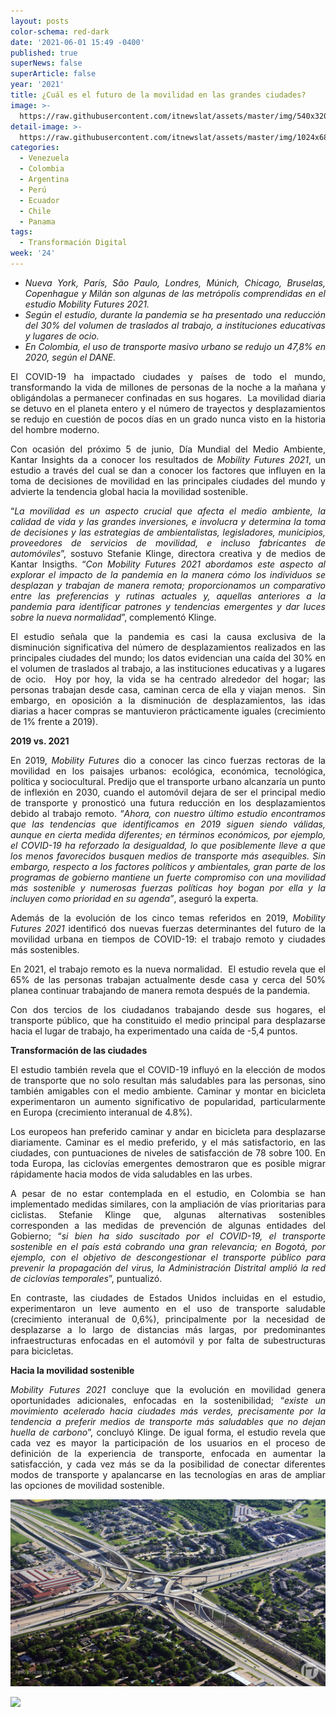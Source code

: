 ```yaml
---
layout: posts
color-schema: red-dark
date: '2021-06-01 15:49 -0400'
published: true
superNews: false
superArticle: false
year: '2021'
title: ¿Cuál es el futuro de la movilidad en las grandes ciudades?
image: >-
  https://raw.githubusercontent.com/itnewslat/assets/master/img/540x320/Avenidas-Ciudades-p.jpg
detail-image: >-
  https://raw.githubusercontent.com/itnewslat/assets/master/img/1024x680/Avenidas-Ciudades-g.jpg
categories:
  - Venezuela
  - Colombia
  - Argentina
  - Perú
  - Ecuador
  - Chile
  - Panama
tags:
  - Transformación Digital
week: '24'
---
```

<ul style="text-align: justify;">
	<li><em>Nueva York, París, São Paulo, Londres, Múnich, Chicago, Bruselas, Copenhague y Milán son algunas de las metrópolis comprendidas en el estudio Mobility Futures 2021.</em> <em> </em></li>
	<li><em>Según el estudio, durante la pandemia se ha presentado una reducción del 30% del volumen de traslados al trabajo, a instituciones educativas y lugares de ocio. </em></li>
	<li><em>En Colombia, el uso de transporte masivo urbano se redujo un 47,8% en 2020, según el DANE. </em></li>
</ul>
<p style="text-align: justify;">El COVID-19 ha impactado ciudades y países de todo el mundo, transformando la vida de millones de personas de la noche a la mañana y obligándolas a permanecer confinadas en sus hogares.  La movilidad diaria se detuvo en el planeta entero y el número de trayectos y desplazamientos se redujo en cuestión de pocos días en un grado nunca visto en la historia del hombre moderno.</p>
<p style="text-align: justify;">Con ocasión del próximo 5 de junio, Día Mundial del Medio Ambiente, Kantar Insights da a conocer los resultados de <em>Mobility Futures 2021</em>, un estudio a través del cual se dan a conocer los factores que influyen en la toma de decisiones de movilidad en las principales ciudades del mundo y advierte la tendencia global hacia la movilidad sostenible.</p>
<p style="text-align: justify;">“<em>La movilidad es un aspecto crucial que afecta el medio ambiente, la calidad de vida y las grandes inversiones, e involucra y determina la toma de decisiones y las estrategias de ambientalistas, legisladores, municipios, proveedores de servicios de movilidad, e incluso fabricantes de automóviles</em>”, sostuvo Stefanie Klinge, directora creativa y de medios de Kantar Insigths. “<em>Con Mobility Futures 2021 abordamos este aspecto al explorar el impacto de la pandemia en la manera cómo los individuos se desplazan y trabajan de manera remota; proporcionamos un comparativo entre las preferencias y rutinas actuales y, aquellas anteriores a la pandemia para identificar patrones y tendencias emergentes y dar luces sobre la nueva normalidad</em>”, complementó Klinge.</p>
<p style="text-align: justify;">El estudio señala que la pandemia es casi la causa exclusiva de la disminución significativa del número de desplazamientos realizados en las principales ciudades del mundo; los datos evidencian una caída del 30% en el volumen de traslados al trabajo, a las instituciones educativas y a lugares de ocio.  Hoy por hoy, la vida se ha centrado alrededor del hogar; las personas trabajan desde casa, caminan cerca de ella y viajan menos.  Sin embargo, en oposición a la disminución de desplazamientos, las idas diarias a hacer compras se mantuvieron prácticamente iguales (crecimiento de 1% frente a 2019).</p>
<p style="text-align: justify;"><strong>2019 vs. 2021 </strong></p>
<p style="text-align: justify;">En 2019, <em>Mobility Futures</em> dio a conocer las cinco fuerzas rectoras de la movilidad en los paisajes urbanos: ecológica, económica, tecnológica, política y sociocultural. Predijo que el transporte urbano alcanzaría un punto de inflexión en 2030, cuando el automóvil dejara de ser el principal medio de transporte y pronosticó una futura reducción en los desplazamientos debido al trabajo remoto. “<em>Ahora, con nuestro último estudio encontramos que las tendencias que identificamos en 2019 siguen siendo válidas, aunque en cierta medida diferentes; en términos económicos, por ejemplo, el COVID-19 ha reforzado la desigualdad, lo que posiblemente lleve a que los menos favorecidos busquen medios de transporte más asequibles. Sin embargo, respecto a los factores políticos y ambientales, gran parte de los programas de gobierno mantiene un fuerte compromiso con una movilidad más sostenible y numerosas fuerzas políticas hoy bogan por ella y la incluyen como prioridad en su agenda”</em>, aseguró la experta.</p>
<p style="text-align: justify;">Además de la evolución de los cinco temas referidos en 2019, <em>Mobility Futures 2021</em> identificó dos nuevas fuerzas determinantes del futuro de la movilidad urbana en tiempos de COVID-19: el trabajo remoto y ciudades más sostenibles.</p>
<p style="text-align: justify;">En 2021, el trabajo remoto es la nueva normalidad.  El estudio revela que el 65% de las personas trabajan actualmente desde casa y cerca del 50% planea continuar trabajando de manera remota después de la pandemia.</p>
<p style="text-align: justify;">Con dos tercios de los ciudadanos trabajando desde sus hogares, el transporte público, que ha constituido el medio principal para desplazarse hacia el lugar de trabajo, ha experimentado una caída de -5,4 puntos.</p>
<p style="text-align: justify;"><strong>Transformación de las ciudades </strong></p>
<p style="text-align: justify;">El estudio también revela que el COVID-19 influyó en la elección de modos de transporte que no solo resultan más saludables para las personas, sino también amigables con el medio ambiente. Caminar y montar en bicicleta experimentaron un aumento significativo de popularidad, particularmente en Europa (crecimiento interanual de 4.8%).</p>
<p style="text-align: justify;">Los europeos han preferido caminar y andar en bicicleta para desplazarse diariamente. Caminar es el medio preferido, y el más satisfactorio, en las ciudades, con puntuaciones de niveles de satisfacción de 78 sobre 100. En toda Europa, las ciclovías emergentes demostraron que es posible migrar rápidamente hacia modos de vida saludables en las urbes.</p>
<p style="text-align: justify;">A pesar de no estar contemplada en el estudio, en Colombia se han implementado medidas similares, con la ampliación de vías prioritarias para ciclistas. Stefanie Klinge que, algunas alternativas sostenibles corresponden a las medidas de prevención de algunas entidades del Gobierno; “<em>si bien ha sido suscitado por el COVID-19, el transporte sostenible en el país está cobrando una gran relevancia; en Bogotá, por ejemplo, con el objetivo de descongestionar el transporte público para prevenir la propagación del virus, la Administración Distrital amplió la red de ciclovías temporales</em>”, puntualizó.</p>
<p style="text-align: justify;">En contraste, las ciudades de Estados Unidos incluidas en el estudio, experimentaron un leve aumento en el uso de transporte saludable (crecimiento interanual de 0,6%), principalmente por la necesidad de desplazarse a lo largo de distancias más largas, por predominantes infraestructuras enfocadas en el automóvil y por falta de subestructuras para bicicletas.</p>
<p style="text-align: justify;"><strong>Hacia la movilidad sostenible </strong></p>
<p style="text-align: justify;"><em>Mobility Futures 2021</em> concluye que la evolución en movilidad genera oportunidades adicionales, enfocadas en la sostenibilidad; “<em>existe un movimiento acelerado hacia ciudades más verdes, precisamente por la tendencia a preferir medios de transporte más saludables que no dejan huella de carbono</em>”, concluyó Klinge. De igual forma, el estudio revela que cada vez es mayor la participación de los usuarios en el proceso de definición de la experiencia de transporte, enfocada en aumentar la satisfacción, y cada vez más se da la posibilidad de conectar diferentes modos de transporte y apalancarse en las tecnologías en aras de ampliar las opciones de movilidad sostenible.</p>

![](https://raw.githubusercontent.com/itnewslat/assets/master/img/540x320/Avenidas-Ciudades-p.jpg)

<img src="https://tracker.metricool.com/c3po.jpg?hash=56f88a41e39ab42c063cc51676587a04"/>
